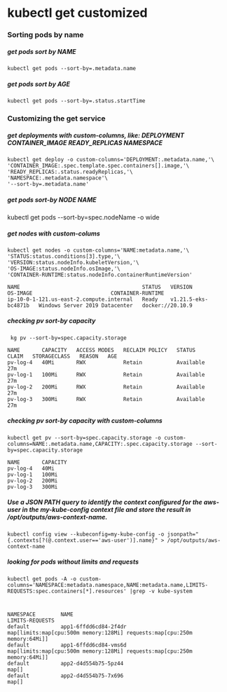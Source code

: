 # kubectl get customized

### Sorting pods by name


##### get pods sort by NAME
```
kubectl get pods --sort-by=.metadata.name
```

##### get pods sort by AGE
```
kubectl get pods --sort-by=.status.startTime 
```

### Customizing the get service
##### get deployments with custom-columns, like: DEPLOYMENT   CONTAINER_IMAGE   READY_REPLICAS   NAMESPACE 
```
kubectl get deploy -o custom-columns='DEPLOYMENT:.metadata.name,'\
'CONTAINER_IMAGE:.spec.template.spec.containers[].image,'\
'READY_REPLICAS:.status.readyReplicas,'\
'NAMESPACE:.metadata.namespace'\
'--sort-by=.metadata.name'
```

##### get pods sort-by NODE NAME

kubectl get pods --sort-by=spec.nodeName -o wide

##### get nodes with custom-colums
```
kubectl get nodes -o custom-columns='NAME:metadata.name,'\
'STATUS:status.conditions[3].type,'\
'VERSION:status.nodeInfo.kubeletVersion,'\
'OS-IMAGE:status.nodeInfo.osImage,'\
'CONTAINER-RUNTIME:status.nodeInfo.containerRuntimeVersion'
```
```
NAME                                       STATUS   VERSION               OS-IMAGE                         CONTAINER-RUNTIME
ip-10-0-1-121.us-east-2.compute.internal   Ready    v1.21.5-eks-bc4871b   Windows Server 2019 Datacenter   docker://20.10.9
```


##### checking pv sort-by capacity
```
 kg pv --sort-by=spec.capacity.storage
 ```
 ```
NAME       CAPACITY   ACCESS MODES   RECLAIM POLICY   STATUS      CLAIM   STORAGECLASS   REASON   AGE
pv-log-4   40Mi       RWX            Retain           Available                                   27m
pv-log-1   100Mi      RWX            Retain           Available                                   27m
pv-log-2   200Mi      RWX            Retain           Available                                   27m
pv-log-3   300Mi      RWX            Retain           Available                                   27m
```

##### checking pv sort-by capacity with custom-columns
```
kubectl get pv --sort-by=spec.capacity.storage -o custom-columns=NAME:.metadata.name,CAPACITY:.spec.capacity.storage --sort-by=spec.capacity.storage
```
```
NAME       CAPACITY
pv-log-4   40Mi
pv-log-1   100Mi
pv-log-2   200Mi
pv-log-3   300Mi
```

##### Use a JSON PATH query to identify the context configured for the aws-user in the my-kube-config context file and store the result in /opt/outputs/aws-context-name.
```
kubectl config view --kubeconfig=my-kube-config -o jsonpath="{.contexts[?(@.context.user=='aws-user')].name}" > /opt/outputs/aws-context-name
```

##### looking for pods without limits and requests 
```
kubectl get pods -A -o custom-columns='NAMESPACE:metadata.namespace,NAME:metadata.name,LIMITS-REQUESTS:spec.containers[*].resources' |grep -v kube-system
```
#
```
NAMESPACE        NAME                                                        LIMITS-REQUESTS
default          app1-6ffdd6cd84-2f4dr                                       map[limits:map[cpu:500m memory:128Mi] requests:map[cpu:250m memory:64Mi]]
default          app1-6ffdd6cd84-vms6d                                       map[limits:map[cpu:500m memory:128Mi] requests:map[cpu:250m memory:64Mi]]
default          app2-d4d554b75-5pz44                                        map[]
default          app2-d4d554b75-7x696                                        map[]
```



```
